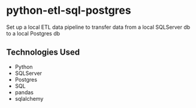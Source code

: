 # python-etl-sql-postgres
Set up a local ETL data pipeline to transfer data from a local SQLServer db to a local Postgres db

## Technologies Used
* Python
* SQLServer
* Postgres
* SQL
* pandas
* sqlalchemy